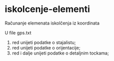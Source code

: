 # iskolcenje-elementi
Računanje elemenata iskolčenja iz koordinata

U file gps.txt
1. red unijeti podatke o stajalistu;
2. red unijeti podatke o orijentacije;
3. red i dalje unijeti podatke o detaljnim tockama;
